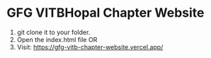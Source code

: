 # GFG VITBHopal Chapter Website
1. git clone it to your folder.
2. Open the index.html file
OR
3. Visit: https://gfg-vitb-chapter-website.vercel.app/
